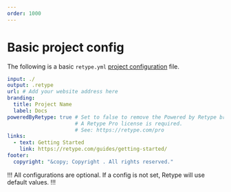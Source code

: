 ```yaml
---
order: 1000
---
```

# Basic project config

The following is a basic `retype.yml` [project configuration](/configuration/project.md) file.

```yml retype.yml
input: ./
output: .retype
url: # Add your website address here
branding:
  title: Project Name
  label: Docs
poweredByRetype: true # Set to false to remove the Powered by Retype branding.
                      # A Retype Pro license is required.
                      # See: https://retype.com/pro
links:
  - text: Getting Started
    link: https://retype.com/guides/getting-started/
footer:
  copyright: "&copy; Copyright . All rights reserved."
```

!!!
All configurations are optional. If a config is not set, Retype will use default values.
!!!